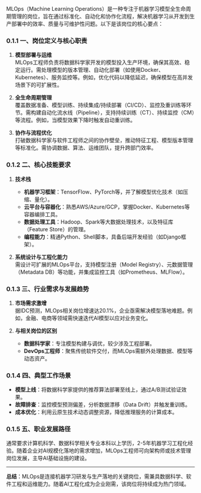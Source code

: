 MLOps（Machine Learning Operations）是一种专注于机器学习模型全生命周期管理的岗位，旨在通过标准化、自动化和协作化流程，解决机器学习从开发到生产部署中的效率、质量与可维护性问题。以下是该岗位的核心要点：
### 0.1.1 一、岗位定义与核心职责
1. **模型部署与运维**  
   MLOps工程师负责将数据科学家开发的模型投入生产环境，确保其高效、稳定运行。需处理模型的版本管理、自动化部署（如使用Docker、Kubernetes）、服务监控等。例如，优化代码以降低延迟，确保模型在高并发场景下的可扩展性。

2. **全生命周期管理**  
   覆盖数据准备、模型训练、持续集成/持续部署（CI/CD）、监控及重训练等环节。需构建自动化流水线（Pipeline），支持持续训练（CT）、持续监控（CM）等流程。例如，当模型效果下降时触发自动重训练。

3. **协作与流程优化**  
   打破数据科学家与软件工程师之间的协作壁垒，推动特征工程、模型版本管理等标准化。需协调数据、算法、运维团队，提升跨部门效率。

### 0.1.2 二、核心技能要求
1. **技术栈**  
   - **机器学习框架**：TensorFlow、PyTorch等，并了解模型优化技术（如压缩、量化）。
   - **云平台与容器化**：熟悉AWS/Azure/GCP，掌握Docker、Kubernetes等容器编排工具。
   - **数据处理工具**：Hadoop、Spark等大数据处理技术，以及特征库（Feature Store）的管理。
   - **编程能力**：精通Python、Shell脚本，具备后端开发经验（如Django框架）。

2. **系统设计与工程化能力**  
   需设计可扩展的MLOps平台，支持模型注册（Model Registry）、元数据管理（Metadata DB）等功能，并集成监控工具（如Prometheus、MLFlow）。

### 0.1.3 三、行业需求与发展趋势
1. **市场需求激增**  
   据IDC预测，MLOps相关岗位增速达20.1%，企业亟需解决模型落地难题。例如，金融、电商等领域需快速迭代AI模型以应对业务变化。

2. **与相关岗位的区别**  
   - **数据科学家**：专注模型构建与调优，较少涉及工程部署。
   - **DevOps工程师**：聚焦传统软件交付，而MLOps需额外处理数据、模型等动态资产。

### 0.1.4 四、典型工作场景
- **模型上线**：将数据科学家提供的推荐算法部署至线上，通过A/B测试验证效果。
- **故障排查**：监控模型预测偏差，分析数据漂移（Data Drift）并触发重训练。
- **成本优化**：利用云原生技术动态调整资源，降低推理服务的计算成本。

### 0.1.5 五、职业发展路径
通常要求计算机科学、数据科学相关专业本科以上学历，2-5年机器学习工程化经验。随着企业对AI规模化落地的需求增加，MLOps工程师可向架构师或技术管理岗位发展，主导AI基础设施的建设。

---

**总结**：MLOps是连接机器学习研发与生产落地的关键岗位，需兼具数据科学、软件工程和运维能力。随着AI工程化成为企业刚需，该岗位将持续成为热门领域。